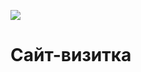 <a href="https://codeclimate.com/github/Dekiston/Business-card-website/maintainability"><img src="https://api.codeclimate.com/v1/badges/421b9367ead126eb79d1/maintainability" /></a>

# Сайт-визитка

